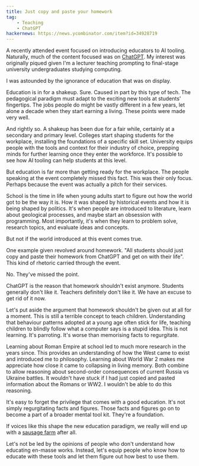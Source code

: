 ```yaml
---
title: Just copy and paste your homework
tag:
    - Teaching
    - ChatGPT
hackernews: https://news.ycombinator.com/item?id=34928719
---
```


A recently attended event focused on introducing educators to AI tooling. Naturally, much of the content focused was on [ChatGPT](https://chat.openai.com/). My interest was originally piqued given I'm a lecturer teaching prompting to final-stage university undergraduates studying computing.

I was astounded by the ignorance of education that was on display.

Education is in for a shakeup. Sure. Caused in part by this type of tech. The pedagogical paradigm must adapt to the exciting new tools at students' fingertips. The jobs people do might be vastly different in a few years, let alone a decade when they start earning a living. These points were made very well.

And rightly so. A shakeup has been due for a fair while, certainly at a secondary and primary level. Colleges start shaping students for the workplace, installing the foundations of a specific skill set. University equips people with the tools and context for their industry of choice, prepping minds for further learning once they enter the workforce. It's possible to see how AI tooling can help students at this level.

But education is far more than getting ready for the workplace. The people speaking at the event completely missed this fact. This was their only focus. Perhaps because the event was actually a pitch for their services.

School is the time in life when young adults start to figure out how the world got to be the way it is. How it was shaped by historical events and how it is being shaped by politics. It's when people are introduced to literature, learn about geological processes, and maybe start an obsession with programming. Most importantly, it's when they learn to problem solve, research topics, and evaluate ideas and concepts.

But not if the world introduced at this event comes true.

One example given revolved around homework. "All students should just copy and paste their homework from ChatGPT and get on with their life". This kind of rhetoric carried through the event.

No. They've missed the point.

ChatGPT is the reason that homework shouldn't exist anymore. Students generally don't like it. Teachers definitely don't like it. We have an excuse to get rid of it now.

Let's put aside the argument that homework shouldn't be given out at all for a moment. This is still a terrible concept to teach children. Understanding that behaviour patterns adopted at a young age often stick for life, teaching children to blindly follow what a computer says is a stupid idea. This is not learning. It's parroting. It's worse than memorising facts to regurgitate.

Learning about Roman Empire at school led to much more research in the years since. This provides an understanding of how the West came to exist and introduced me to philosophy. Learning about World War 2 makes me appreciate how close it came to collapsing in living memory. Both combine to allow reasoning about second-order consequences of current Russia vs Ukraine battles. It wouldn't have stuck if I had just copied and pasted information about the Romans or WW2. I wouldn't be able to do this reasoning.

It's easy to forget the privilege that comes with a good education. It's not simply regurgitating facts and figures. Those facts and figures go on to become a part of a broader mental tool kit. They're a foundation.

If voices like this shape the new education paradigm, we really will end up with a [sausage farm](https://tonyedwardspz.co.uk/blog/forward-with-fibre/) after all.

Let's not be led by the opinions of people who don't understand how educating en-masse works. Instead, let's equip people who know how to educate with these tools and let them figure out how best to use them.
